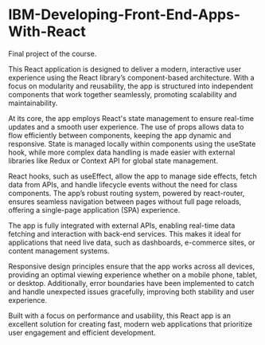 # IBM-Developing-Front-End-Apps-With-React
Final project of the course.

This React application is designed to deliver a modern, interactive user experience using the React library’s component-based architecture. With a focus on modularity and reusability, the app is structured into independent components that work together seamlessly, promoting scalability and maintainability.

At its core, the app employs React's state management to ensure real-time updates and a smooth user experience. The use of props allows data to flow efficiently between components, keeping the app dynamic and responsive. State is managed locally within components using the useState hook, while more complex data handling is made easier with external libraries like Redux or Context API for global state management.

React hooks, such as useEffect, allow the app to manage side effects, fetch data from APIs, and handle lifecycle events without the need for class components. The app’s robust routing system, powered by react-router, ensures seamless navigation between pages without full page reloads, offering a single-page application (SPA) experience.

The app is fully integrated with external APIs, enabling real-time data fetching and interaction with back-end services. This makes it ideal for applications that need live data, such as dashboards, e-commerce sites, or content management systems.

Responsive design principles ensure that the app works across all devices, providing an optimal viewing experience whether on a mobile phone, tablet, or desktop. Additionally, error boundaries have been implemented to catch and handle unexpected issues gracefully, improving both stability and user experience.

Built with a focus on performance and usability, this React app is an excellent solution for creating fast, modern web applications that prioritize user engagement and efficient development.

